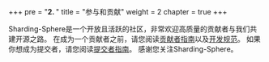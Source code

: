 +++
pre = "<b>2. </b>"
title = "参与和贡献"
weight = 2
chapter = true
+++

Sharding-Sphere是一个开放且活跃的社区，非常欢迎高质量的贡献者与我们共建开源之路。
在成为一个贡献者之前，请您阅读[贡献者指南](/cn/contribute/contributor/)以及[开发规范](/cn/contribute/development-norm/)。
如果你想成为提交者，请您阅读[提交者指南](/cn/contribute/committer/)。
感谢您关注Sharding-Sphere。
